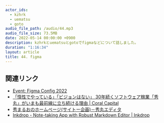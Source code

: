 ```yaml
---
actor_ids:
  - kzhrk
  - uematsu
  - goto
audio_file_path: /audio/44.mp3
audio_file_size: 73.5MB
date: 2022-05-14 00:00:00 +0900
description: kzhrkとuematsuとgotoでfigmaなどについて話しました。
duration: "1:16:34"
layout: article
title: 44. figma
---
```


<!-- prettier-ignore-start -->

## 関連リンク

- [Event: Figma Config 2022](https://config.figma.com/events/figma-config-2022/home)
- [「惰性でやっている」「ビジョンはない」 30年続くソフトウェア稼業「秀丸」がいまも最前線に立ち続ける理由 \| Coral Capital](https://coralcap.co/2022/05/hidemaru-01/)
- [秀まるおのホームページ(サイトー企画)－秀丸エディタ](https://hide.maruo.co.jp/software/hidemaru.html)
- [Inkdrop - Note-taking App with Robust Markdown Editor \| Inkdrop](https://www.inkdrop.app/)

<!-- prettier-ignore-end -->
